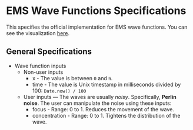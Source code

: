 # EMS Wave Functions Specifications
This specifies the official implementation for EMS wave functions.
You can see the visualization [here](https://entropicmagicsystem.github.io/EMS_WaveFunctions/).

## General Specifications
- Wave function inputs
    - Non-user inputs
        - x - The value is between `0` and `π`.
        - time - The value is Unix timestamp in milliseconds divided by 100: `Date.now() / 100`
    - User inputs —
    The waves are usually *noisy*. Specifically, **Perlin noise**.
    The user can manipulate the noise using these inputs:
        - focus - Range: 0 to 1. Reduces the movement of the wave.
        - concentration - Range: 0 to 1. Tightens the distribution of the wave.
